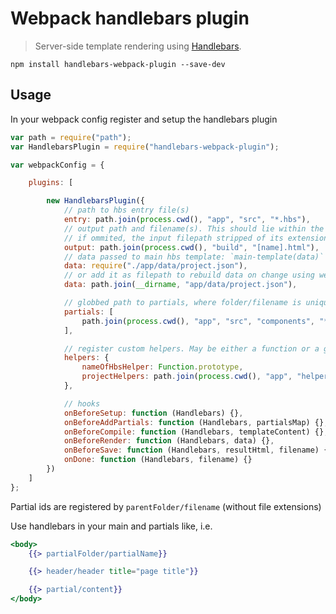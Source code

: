 # Webpack handlebars plugin

> Server-side template rendering using [Handlebars](http://handlebarsjs.com/).


`npm install handlebars-webpack-plugin --save-dev`


## Usage

In your webpack config register and setup the handlebars plugin

```javascript
var path = require("path");
var HandlebarsPlugin = require("handlebars-webpack-plugin");

var webpackConfig = {

    plugins: [

        new HandlebarsPlugin({
            // path to hbs entry file(s)
            entry: path.join(process.cwd(), "app", "src", "*.hbs"),
            // output path and filename(s). This should lie within the webpacks output-folder
            // if ommited, the input filepath stripped of its extension will be used
            output: path.join(process.cwd(), "build", "[name].html"),
            // data passed to main hbs template: `main-template(data)`
            data: require("./app/data/project.json"),
            // or add it as filepath to rebuild data on change using webpack-dev-server
            data: path.join(__dirname, "app/data/project.json"),

            // globbed path to partials, where folder/filename is unique
            partials: [
                path.join(process.cwd(), "app", "src", "components", "*", "*.hbs")
            ],

            // register custom helpers. May be either a function or a glob-pattern
            helpers: {
                nameOfHbsHelper: Function.prototype,
                projectHelpers: path.join(process.cwd(), "app", "helpers", "*.helper.js")
            },

            // hooks
            onBeforeSetup: function (Handlebars) {},
            onBeforeAddPartials: function (Handlebars, partialsMap) {},
            onBeforeCompile: function (Handlebars, templateContent) {},
            onBeforeRender: function (Handlebars, data) {},
            onBeforeSave: function (Handlebars, resultHtml, filename) {},
            onDone: function (Handlebars, filename) {}
        })
    ]
};
```

Partial ids are registered by `parentFolder/filename` (without file extensions)

Use handlebars in your main and partials like, i.e.

```hbs
<body>
    {{> partialFolder/partialName}}

    {{> header/header title="page title"}}

    {{> partial/content}}
</body>
```

